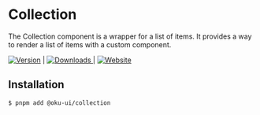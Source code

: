 # Collection
The Collection component is a wrapper for a list of items. It provides a way to render a list of items with a custom component.

<span><a href="https://www.npmjs.com/package/@oku-ui/collection "><img src="https://img.shields.io/npm/v/@oku-ui/collection?style=flat&colorA=18181B&colorB=28CF8D" alt="Version"></a> </span> | <span> <a href="https://www.npmjs.com/package/@oku-ui/collection"> <img src="https://img.shields.io/npm/dm/@oku-ui/collection?style=flat&colorA=18181B&colorB=28CF8D" alt="Downloads"> </a> </span> | <span> <a href="https://oku-ui.com/primitives/components/collection"><img src="https://img.shields.io/badge/Open%20Documentation-18181B" alt="Website"></a> </span>

## Installation

```sh
$ pnpm add @oku-ui/collection
```
